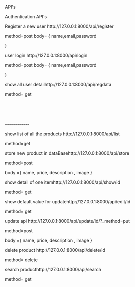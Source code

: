 <p> API's</p>
<p>Authentication API's</p>
<div>
  <p>Register a new user <span>http://127.0.0.1:8000/api/register</span></p>
<p>
  method=post
  body= {
  name,email,password
  
  }
</p>
</div>
<div>
  <p> user login <sapn>http://127.0.0.1:8000/api/login</sapn></p>
<p>
  method=post
  body= {
  name,email,password
  
  }
</div>
<div>
  <p>show all user detail<span>http://127.0.0.1:8000/api/regdata</span></p>
<p>
  method= get
</p>
</div>
<br>
<br>
<br>
<p>------<PRODUCT API's>------</p>
<div>
  <p>show list of all the products <span>http://127.0.0.1:8000/api/list</span> </p>
 <p> method=get</p>
</div>
<div>
  <p>store new product in dataBase<span>http://127.0.0.1:8000/api/store</span></p>
  <p>
    <p>method=post</p>
    <p>body ={
    name, price, description , image
      }</p>
  </p>
</div>
<div>
  <p>show detail of one item<span>http://127.0.0.1:8000/api/show/id</span></p>
  <p> method= get</p>
</div>
<div>
  <p>show default value for update<span>http://127.0.0.1:8000/api/edit/id</span></p>
  <p> method= get</p>
</div>
<div>
  <p>update api <span>http://127.0.0.1:8000/api/update/id/?_method=put</span></p>
 <p>method=post</p>
    <p>body ={
    name, price, description , image
      }</p>
</div>
  
<div><p>delete product <span>http://127.0.0.1:8000/api/delete/id</span></p>
<p> method= delete</p>
</div>
<div>
  <p>search product<span>http://127.0.0.1:8000/api/search</span></p>
<p>method= get </p>
</div>
